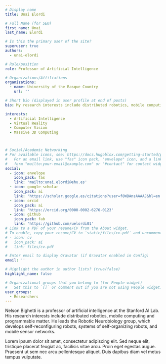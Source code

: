 ```yaml
---
# Display name
title: Unai Elordi

# Full Name (for SEO)
first_name: Unai  
last_name: Elordi

# Is this the primary user of the site?
superuser: true
authors:
  - unai-elordi

# Role/position
role: Professor of Artificial Intelligence

# Organizations/Affiliations
organizations:
  - name: University of the Basque Country
    url: ''

# Short bio (displayed in user profile at end of posts)
bio: My research interests include distributed robotics, mobile computing and programmable matter.

interests:
  - Artificial Intelligence
  - Virtual Reality
  - Computer Vision
  - Massive 3D Computing



# Social/Academic Networking
# For available icons, see: https://docs.hugoblox.com/getting-started/page-builder/#icons
#   For an email link, use "fas" icon pack, "envelope" icon, and a link in the
#   form "mailto:your-email@example.com" or "#contact" for contact widget.
social:
  - icon: envelope
    icon_pack: fas
    link: 'mailto:unai.elordi@ehu.es'
  - icon: google-scholar
    icon_pack: ai
    link: 'https://scholar.google.es/citations?user=f8WBAnsAAAAJ&hl=en'
  - icon: orcid
    icon_pack: ai
    link: 'https://orcid.org/0000-0002-6276-0123'
  - icon: github
    icon_pack: fab
    link: 'https://github.com/uelordi01'
# Link to a PDF of your resume/CV from the About widget.
# To enable, copy your resume/CV to `static/files/cv.pdf` and uncomment the lines below.
# - icon: cv
#   icon_pack: ai
#   link: files/cv.pdf

# Enter email to display Gravatar (if Gravatar enabled in Config)
email: ''

# Highlight the author in author lists? (true/false)
highlight_name: false

# Organizational groups that you belong to (for People widget)
#   Set this to `[]` or comment out if you are not using People widget.
user_groups:
  - Researchers
---
```


Nelson Bighetti is a professor of artificial intelligence at the Stanford AI Lab. His research interests include distributed robotics, mobile computing and programmable matter. He leads the Robotic Neurobiology group, which develops self-reconfiguring robots, systems of self-organizing robots, and mobile sensor networks.

Lorem ipsum dolor sit amet, consectetur adipiscing elit. Sed neque elit, tristique placerat feugiat ac, facilisis vitae arcu. Proin eget egestas augue. Praesent ut sem nec arcu pellentesque aliquet. Duis dapibus diam vel metus tempus vulputate.
